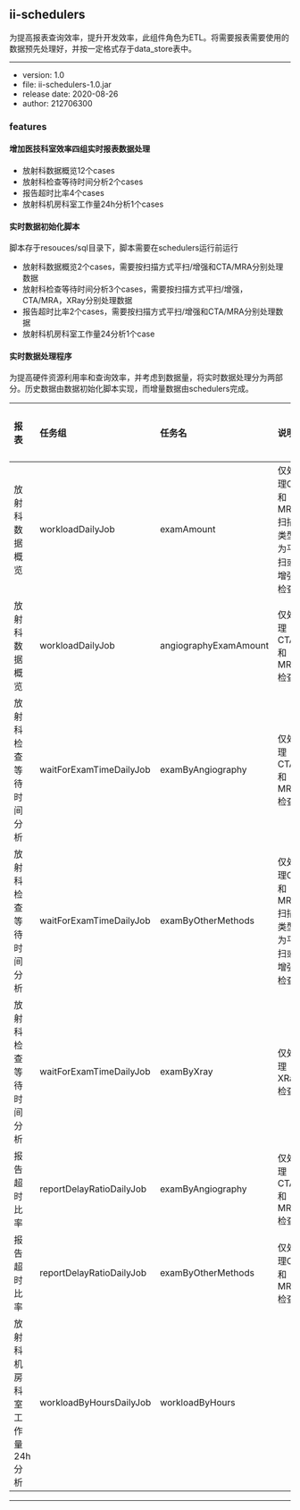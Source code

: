 ## ii-schedulers

为提高报表查询效率，提升开发效率，此组件角色为ETL。将需要报表需要使用的数据预先处理好，并按一定格式存于data_store表中。

***

* version: 1.0
* file: ii-schedulers-1.0.jar
* release date: 2020-08-26
* author: 212706300

### features
#### 增加医技科室效率四组实时报表数据处理
* 放射科数据概览12个cases
* 放射科检查等待时间分析2个cases
* 报告超时比率4个cases
* 放射科机房科室工作量24h分析1个cases

#### 实时数据初始化脚本
脚本存于resouces/sql目录下，脚本需要在schedulers运行前运行
* 放射科数据概览2个cases，需要按扫描方式平扫/增强和CTA/MRA分别处理数据
* 放射科检查等待时间分析3个cases，需要按扫描方式平扫/增强，CTA/MRA，XRay分别处理数据
* 报告超时比率2个cases，需要按扫描方式平扫/增强和CTA/MRA分别处理数据
* 放射科机房科室工作量24分析1个case

#### 实时数据处理程序
为提高硬件资源利用率和查询效率，并考虑到数据量，将实时数据处理分为两部分。历史数据由数据初始化脚本实现，而增量数据由schedulers完成。

报表|任务组|任务名|说明|运行频率|运行时间
:--|:--|:--|:--|:--|:--
放射科数据概览|workloadDailyJob|examAmount|仅处理CT和MR扫描类型为平扫或增强检查|每小时|每个整点0分
放射科数据概览|workloadDailyJob|angiographyExamAmount|仅处理CTA和MRA检查|每小时|每个整点02分
放射科检查等待时间分析|waitForExamTimeDailyJob|examByAngiography|仅处理CTA和MRA检查|每小时|每个整点04分
放射科检查等待时间分析|waitForExamTimeDailyJob|examByOtherMethods|仅处理CT和MR扫描类型为平扫或增强检查|每小时|每个整点06分
放射科检查等待时间分析|waitForExamTimeDailyJob|examByXray|仅处理XRay检查|每小时|每个整点08分
报告超时比率|reportDelayRatioDailyJob|examByAngiography|仅处理CTA和MRA检查|每个时|每个整点10分
报告超时比率|reportDelayRatioDailyJob|examByOtherMethods|仅处理CT和MR检查|每个时|每个整点12分
放射科机房科室工作量24h分析|workloadByHoursDailyJob|workloadByHours||每15分钟|

***
